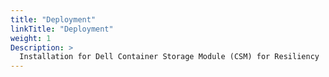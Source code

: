 ```yaml
---
title: "Deployment"
linkTitle: "Deployment"
weight: 1
Description: >
  Installation for Dell Container Storage Module (CSM) for Resiliency
---
```


